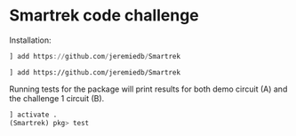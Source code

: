 # Smartrek code challenge

Installation:


```julia
] add https://github.com/jeremiedb/Smartrek
```

```
] add https://github.com/jeremiedb/Smartrek
```

Running tests for the package will print results for both demo circuit (A) and the challenge 1 circuit (B).

```julia
] activate .
(Smartrek) pkg> test
```
